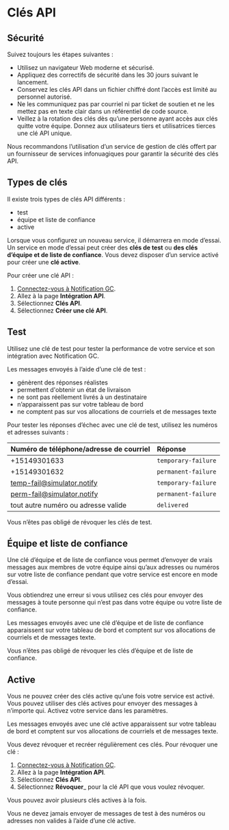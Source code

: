 # Clés API

## Sécurité

Suivez toujours les étapes suivantes :
* Utilisez un navigateur Web moderne et sécurisé.
* Appliquez des correctifs de sécurité dans les 30 jours suivant le lancement.
* Conservez les clés API dans un fichier chiffré dont l’accès est limité au personnel autorisé.
* Ne les communiquez pas par courriel ni par ticket de soutien et ne les mettez pas en texte clair dans un référentiel de code source.
* Veillez à la rotation des clés dès qu’une personne ayant accès aux clés quitte votre équipe.
Donnez aux utilisateurs tiers et utilisatrices tierces une clé API unique.

Nous recommandons l’utilisation d’un service de gestion de clés offert par un fournisseur de services infonuagiques pour garantir la sécurité des clés API.

## Types de clés

Il existe trois types de clés API différents :

- test
- équipe et liste de confiance
- active

Lorsque vous configurez un nouveau service, il démarrera en mode d’essai. Un service en mode d’essai peut créer des __clés de test__ ou __des clés d’équipe et de liste de confiance__. Vous devez disposer d’un service activé pour créer une __clé active__.

Pour créer une clé API :

1. [Connectez-vous à Notification GC](https://notification.canada.ca/sign-in?lang=fr).
1. Allez à la page __Intégration API__.
1. Sélectionnez __Clés API__.
1. Sélectionnez __Créer une clé API__.

## Test

Utilisez une clé de test pour tester la performance de votre service et son intégration avec Notification GC.

Les messages envoyés à l’aide d’une clé de test :

- génèrent des réponses réalistes
- permettent d'obtenir un état de livraison
- ne sont pas réellement livrés à un destinataire
- n’apparaissent pas sur votre tableau de bord
- ne comptent pas sur vos allocations de courriels et de messages texte

Pour tester les réponses d’échec avec une clé de test, utilisez les numéros et adresses suivants :

|Numéro de téléphone/adresse de courriel|Réponse|
|:---|:---|
|+15149301633|`temporary-failure`|
|+15149301632|`permanent-failure`|
|temp-fail@simulator.notify|`temporary-failure`|
|perm-fail@simulator.notify|`permanent-failure`|
|tout autre numéro ou adresse valide|`delivered`|

Vous n’êtes pas obligé de révoquer les clés de test.

## Équipe et liste de confiance

Une clé d’équipe et de liste de confiance vous permet d’envoyer de vrais messages aux membres de votre équipe ainsi qu’aux adresses ou numéros sur votre liste de confiance pendant que votre service est encore en mode d’essai.

Vous obtiendrez une erreur si vous utilisez ces clés pour envoyer des messages à toute personne qui n’est pas dans votre équipe ou votre liste de confiance.

Les messages envoyés avec une clé d’équipe et de liste de confiance apparaissent sur votre tableau de bord et comptent sur vos allocations de courriels et de messages texte.

Vous n’êtes pas obligé de révoquer les clés d’équipe et de liste de confiance.

## Active

Vous ne pouvez créer des clés active qu’une fois votre service est activé. Vous pouvez utiliser des clés actives pour envoyer des messages à n’importe qui. Activez votre service dans les paramètres.

Les messages envoyés avec une clé active apparaissent sur votre tableau de bord et comptent sur vos allocations de courriels et de messages texte.

Vous devez révoquer et recréer régulièrement ces clés. Pour révoquer une clé :

1. [Connectez-vous à Notification GC](https://notification.canada.ca/sign-in?lang=fr).
1. Allez à la page __Intégration API__.
1. Sélectionnez __Clés API__.
1. Sélectionnez __Révoquer___ pour la clé API que vous voulez révoquer.

Vous pouvez avoir plusieurs clés actives à la fois.

Vous ne devez jamais envoyer de messages de test à des numéros ou adresses non valides à l’aide d’une clé active.
